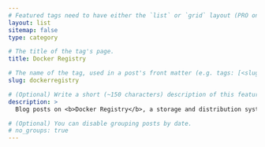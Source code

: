 ```yaml
---
# Featured tags need to have either the `list` or `grid` layout (PRO only).
layout: list
sitemap: false
type: category

# The title of the tag's page.
title: Docker Registry

# The name of the tag, used in a post's front matter (e.g. tags: [<slug>]).
slug: dockerregistry

# (Optional) Write a short (~150 characters) description of this featured tag.
description: >
  Blog posts on <b>Docker Registry</b>, a storage and distribution system for named Docker images.

# (Optional) You can disable grouping posts by date.
# no_groups: true
---
```

